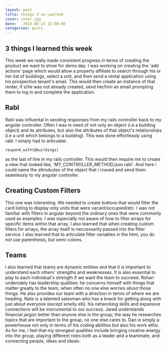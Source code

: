 ```yaml
---
layout: post
title: things I've Learned
cover: cover.jpg
date:   2014-08-14 12:00:00
categories: posts
---
```


## 3 things I learned this week

This week we really made consistent progress in terms of creating the product we want to show for demo day. I was working on creating the 'add actions' page which would allow a property affiliate to search through his or her list of buildings, select a unit, and then send a rental application using his prospective tenant's email. This would then create an instance of that renter, if s/he was not already created, send her/him an email prompting them to log in and complete the application.

## Rabl

Rabl was influental in sending responses from my rails controller back to my angular controller. Often I was in need of not only an object (i.e a building object) and its attributes, but also the attributes of that object's relationships (i.e a unit which belongs to a building). This was done effortlessly using rabl. I simply had to articulate:

	respond_with(@buildings)

as the last of line in my rails controller. This would then require me to create a view that looked like, 'MY_CONTROLLER_METHOD.json.rabl'. And here i could name the attriubutes of the object that i craved and send them seamlessly to my angular controller.

## Creating Custom Filters

This one was interesting. We needed to create buttons that would filter the card listing to display only units that were vacant/occupied/etc. I was not familiar with filters in angular beyond the ordinary ones that were commonly used as examples. I was especially not aware of how to filter arrays for specific items within that array. I also learned that when creating custom filters for arrays, the array itself is neccessarily passed into the filter service. I also learned that to articulate filter variables in the html, you do not use parenthesis, but semi-colons.

## Teams

I also learned that teams are dynamic entities and that it is important to understand each others' strengths and weaknesses. It is also essential to play to each individual's strength if we want the team to succeed. Rohan undeniably has leadership qualities: he concerns himself with things that matter greatly to the team, when often no one else worries about those things. He also provides our team with a direction in terms of where we are heading. Nate is a talented salesman who has a knack for getting along with just about everyone (except smelly elli). his networking skills and expansive connections will be instrumental to our success. Jared understands financial jargon better than anyone else in the group; the way he researches topics that are important to the group, no one else cares to. Dan is simply a powerhouse not only in terms of his coding abilities but also his work ethic. As for me, i feel that my strongest qualities include bringing creative energy into the group, playing different roles both as a leader and a teammate, and connecting people, ideas and ideals. 



